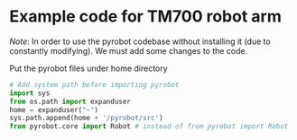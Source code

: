 # Example code for TM700 robot arm

*Note*: In order to use the pyrobot codebase without installing it (due to constantly modifying). We must add some changes to the code.

Put the pyrobot files under home directory
```python
# Add system path before importing pyrobot
import sys
from os.path import expanduser
home = expanduser("~")
sys.path.append(home + '/pyrobot/src')
from pyrobot.core import Robot # instead of from pyrobot import Robot
```
